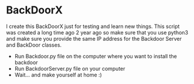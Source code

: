# BackDoorX

I create this BackDoorX just for testing and learn new things.
This script was created a long time ago 2 year ago so make sure that you use python3 
and make sure you provide the same IP address for the Backdoor Server and BackDoor classes.

* Run Backdoor.py file on the computer where you want to install the backdoor
* Run BackdoorServer.py file on your computer
* Wait... and make yourself at home :)
